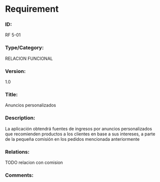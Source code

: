 # Requirement

### ID:

RF 5-01

### Type/Category:

RELACION FUNCIONAL

### Version:

1.0

### Title:

Anuncios personalizados

### Description:

La aplicación obtendrá fuentes de ingresos por anuncios personalizados que recomienden productos a los clientes en base a sus intereses, a parte de la pequeña comisión en los pedidos mencionada anteriormente

### Relations:

TODO relacion con comision

### Comments:
